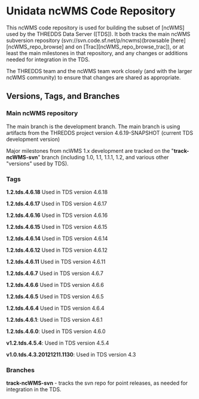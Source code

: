 # Unidata ncWMS Code Repository

This ncWMS code repository is used for building the subset of [ncWMS]
used by the THREDDS Data Server ([TDS]).
It both tracks the main ncWMS subversion repository
(svn://svn.code.sf.net/p/ncwms)(browsable [here][ncWMS_repo_browse] and on
[Trac][ncWMS_repo_browse_trac]), or at least the main milestones in that
repository, and any changes or additions needed for integration in the TDS.

The THREDDS team and the ncWMS team work closely (and with the larger
ncWMS community) to ensure that changes are shared as appropriate.

## Versions, Tags, and Branches

### Main ncWMS repository

The main branch is the development branch. The main branch is using artifacts from
the THREDDS project version 4.6.19-SNAPSHOT (current TDS development version)

Major milestones from ncWMS 1.x development are tracked on the "**track-ncWMS-svn**"
branch (including 1.0, 1.1, 1.1.1, 1.2, and various other "versions" used by TDS).

### Tags

**1.2.tds.4.6.18**
Used in TDS version 4.6.18

**1.2.tds.4.6.17**
Used in TDS version 4.6.17

**1.2.tds.4.6.16**
Used in TDS version 4.6.16

**1.2.tds.4.6.15**
Used in TDS version 4.6.15

**1.2.tds.4.6.14**
Used in TDS version 4.6.14

**1.2.tds.4.6.12**
Used in TDS version 4.6.12

**1.2.tds.4.6.11**
Used in TDS version 4.6.11

**1.2.tds.4.6.7**
Used in TDS version 4.6.7

**1.2.tds.4.6.6**
Used in TDS version 4.6.6

**1.2.tds.4.6.5**
Used in TDS version 4.6.5

**1.2.tds.4.6.4**
Used in TDS version 4.6.4

**1.2.tds.4.6.1**:
Used in TDS version 4.6.1

**1.2.tds.4.6.0**:
Used in TDS version 4.6.0

**v1.2.tds.4.5.4**:
Used in TDS version 4.5.4 

**v1.0.tds.4.3.20121211.1130**:
Used in TDS version 4.3 

### Branches

**track-ncWMS-svn** - tracks the svn repo for point releases, as needed for integration in the TDS.

